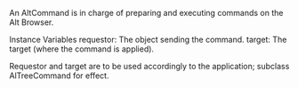 An AltCommand is in charge of preparing and executing commands on the Alt Browser.

Instance Variables
	requestor:	<Object>	The object sending the command.
	target:		<Object>	The target (where the command is applied).
				
Requestor and target are to be used accordingly to the application; subclass AlTreeCommand for effect.